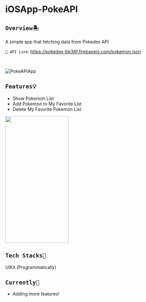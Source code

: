 # iOSApp-PokeAPI

## `Overview🏝` 
A simple app that fetching data from Pokedex API

`🔗 API Link`: https://pokedex-bb36f.firebaseio.com/pokemon.json

<br> 

![PokeAPIApp](https://user-images.githubusercontent.com/70984049/203465292-248ebca8-e765-4d2c-9927-ff7fe24f4f84.png)

## `Features💡`
* Show Pokemon List 
* Add Pokemon to My Favorite List 
* Delete My Favorite Pokemon List

<img src="https://user-images.githubusercontent.com/70984049/203464692-c51abcbf-77a6-438e-8e1f-1a8fef855e9a.gif" width="200" height="400"/>
<br> 

## `Tech Stacks🔧`
UIKit (Programmatically)

## `Currently🎯`
- Adding more features!

